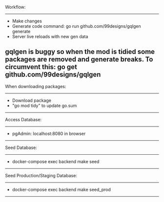 Workflow: 

---
 - Make changes
 - Generate code command: go run github.com/99designs/gqlgen generate
 - Server live reloads with new gen data
 
 gqlgen is buggy so when the mod is tidied some packages are removed and generate breaks.
 To circumvent this: go get github.com/99designs/gqlgen
---

When downloading packages: 

---
 - Download package
 - "go mod tidy" to update go.sum
---

Access Database:

---
 - pgAdmin: localhost:8080 in browser
---

Seed Database:

---
 - docker-compose exec backend make seed
---

Seed Production/Staging Database:

---
 - docker-compose exec backend make seed_prod
---